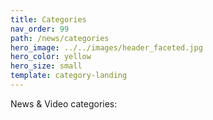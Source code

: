 ```yaml
---
title: Categories
nav_order: 99
path: /news/categories
hero_image: ../../images/header_faceted.jpg
hero_color: yellow
hero_size: small
template: category-landing
---
```

News & Video categories:
